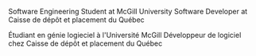 Software Engineering Student at McGill University
Software Developer at Caisse de dépôt et placement du Québec
<div style="page-break-after: always;"></div>
Étudiant en génie logieciel à l'Université McGill
Développeur de logiciel chez Caisse de dépôt et placement du Québec
